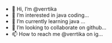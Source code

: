 - 👋 Hi, I’m @verrtika
- 👀 I’m interested in java coding...
- 🌱 I’m currently learning java ...
- 💞️ I’m looking to collaborate on github...
- 📫 How to reach me @verrtika on ig...

<!---
verrtika/verrtika is a ✨ special ✨ repository because its `README.md` (this file) appears on your GitHub profile.
You can click the Preview link to take a look at your changes.
--->
